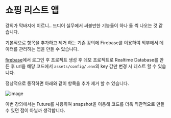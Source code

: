 # 쇼핑 리스트 앱

강의가 막바지에 이르니.. 드디어 실무에서 써볼만한 기능들이 하나 둘 씩 나오는 것 같습니다.

기본적으로 항목을 추가하고 제거 하는 기존 강의에 Firebase를 이용하여 외부에서 데이터를 관리하는 앱을 만들 수 있습니다.

[firebase](https://firebase.google.com/?hl=ko)에서 로그인 후 프로젝트 생성 후
데모 프로젝트로 Realtime Database를 만든 후 url을 해당 코드에서 `assets/config/.env`의 key 값만 변경 시 테스트 할 수 있습니다.

정상적으로 동작하면 아래와 같이 항목을 추가 제거 할 수 있습니다.

![image](/docs/06_image02.png)

이번 강의에서는 Future를 사용하여 snapshot을 이용해 코드를 더욱 직관적으로 만들 수 있던 점이 아닐까 생각합니다.
